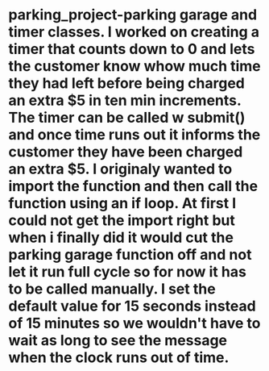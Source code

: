 # parking_project-parking garage and timer classes. I worked on creating a timer that counts down to 0 and lets the customer know whow much time they had left before being charged an extra $5 in ten min increments. The timer can be called w submit() and once time runs out it informs the customer they have been charged an extra $5. I originaly wanted to import the function and then call the function using an if loop. At first I could not get the import right but when i finally did it would cut the parking garage function off and not let it run full cycle so for now it has to be called manually. I set the default value for 15 seconds instead of 15 minutes so we wouldn't have to wait as long to see the message when the clock runs out of time.
